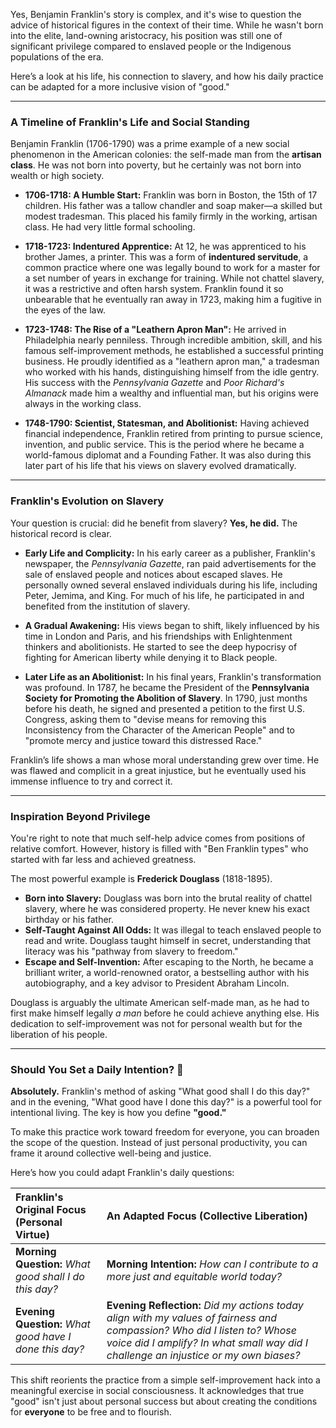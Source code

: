 Yes, Benjamin Franklin's story is complex, and it's wise to question the advice of historical figures in the context of their time. While he wasn't born into the elite, land-owning aristocracy, his position was still one of significant privilege compared to enslaved people or the Indigenous populations of the era.

Here’s a look at his life, his connection to slavery, and how his daily practice can be adapted for a more inclusive vision of "good."

***

### A Timeline of Franklin's Life and Social Standing

Benjamin Franklin (1706-1790) was a prime example of a new social phenomenon in the American colonies: the self-made man from the **artisan class**. He was not born into poverty, but he certainly was not born into wealth or high society.

* **1706-1718: A Humble Start:** Franklin was born in Boston, the 15th of 17 children. His father was a tallow chandler and soap maker—a skilled but modest tradesman. This placed his family firmly in the working, artisan class. He had very little formal schooling.

* **1718-1723: Indentured Apprentice:** At 12, he was apprenticed to his brother James, a printer. This was a form of **indentured servitude**, a common practice where one was legally bound to work for a master for a set number of years in exchange for training. While not chattel slavery, it was a restrictive and often harsh system. Franklin found it so unbearable that he eventually ran away in 1723, making him a fugitive in the eyes of the law.

* **1723-1748: The Rise of a "Leathern Apron Man":** He arrived in Philadelphia nearly penniless. Through incredible ambition, skill, and his famous self-improvement methods, he established a successful printing business. He proudly identified as a "leathern apron man," a tradesman who worked with his hands, distinguishing himself from the idle gentry. His success with the *Pennsylvania Gazette* and *Poor Richard's Almanack* made him a wealthy and influential man, but his origins were always in the working class.

* **1748-1790: Scientist, Statesman, and Abolitionist:** Having achieved financial independence, Franklin retired from printing to pursue science, invention, and public service. This is the period where he became a world-famous diplomat and a Founding Father. It was also during this later part of his life that his views on slavery evolved dramatically.

***

### Franklin's Evolution on Slavery

Your question is crucial: did he benefit from slavery? **Yes, he did.** The historical record is clear.

* **Early Life and Complicity:** In his early career as a publisher, Franklin's newspaper, the *Pennsylvania Gazette*, ran paid advertisements for the sale of enslaved people and notices about escaped slaves. He personally owned several enslaved individuals during his life, including Peter, Jemima, and King. For much of his life, he participated in and benefited from the institution of slavery.

* **A Gradual Awakening:** His views began to shift, likely influenced by his time in London and Paris, and his friendships with Enlightenment thinkers and abolitionists. He started to see the deep hypocrisy of fighting for American liberty while denying it to Black people.

* **Later Life as an Abolitionist:** In his final years, Franklin's transformation was profound. In 1787, he became the President of the **Pennsylvania Society for Promoting the Abolition of Slavery**. In 1790, just months before his death, he signed and presented a petition to the first U.S. Congress, asking them to "devise means for removing this Inconsistency from the Character of the American People" and to "promote mercy and justice toward this distressed Race."

Franklin’s life shows a man whose moral understanding grew over time. He was flawed and complicit in a great injustice, but he eventually used his immense influence to try and correct it.

***

### Inspiration Beyond Privilege

You're right to note that much self-help advice comes from positions of relative comfort. However, history is filled with "Ben Franklin types" who started with far less and achieved greatness.

The most powerful example is **Frederick Douglass** (1818-1895).



* **Born into Slavery:** Douglass was born into the brutal reality of chattel slavery, where he was considered property. He never knew his exact birthday or his father.
* **Self-Taught Against All Odds:** It was illegal to teach enslaved people to read and write. Douglass taught himself in secret, understanding that literacy was his "pathway from slavery to freedom."
* **Escape and Self-Invention:** After escaping to the North, he became a brilliant writer, a world-renowned orator, a bestselling author with his autobiography, and a key advisor to President Abraham Lincoln.

Douglass is arguably the ultimate American self-made man, as he had to first make himself legally *a man* before he could achieve anything else. His dedication to self-improvement was not for personal wealth but for the liberation of his people.

***

### Should You Set a Daily Intention? 🤔

**Absolutely.** Franklin's method of asking "What good shall I do this day?" and in the evening, "What good have I done this day?" is a powerful tool for intentional living. The key is how you define **"good."**

To make this practice work toward freedom for everyone, you can broaden the scope of the question. Instead of just personal productivity, you can frame it around collective well-being and justice.

Here’s how you could adapt Franklin's daily questions:

| Franklin's Original Focus (Personal Virtue) | An Adapted Focus (Collective Liberation) |
| :--- | :--- |
| **Morning Question:** *What good shall I do this day?* | **Morning Intention:** *How can I contribute to a more just and equitable world today?* |
| **Evening Question:** *What good have I done this day?* | **Evening Reflection:** *Did my actions today align with my values of fairness and compassion? Who did I listen to? Whose voice did I amplify? In what small way did I challenge an injustice or my own biases?* |

This shift reorients the practice from a simple self-improvement hack into a meaningful exercise in social consciousness. It acknowledges that true "good" isn't just about personal success but about creating the conditions for **everyone** to be free and to flourish.